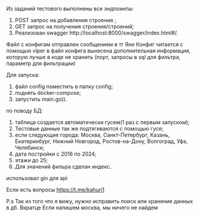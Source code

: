 Из заданий тестового выполнены все эндпоинты:
  1. POST запрос на добавления строения ;
  2. GET запрос на получения строения/строений;
  3. Реализован swagger http://localhost:8000/swagger/index.html#/.

Файл с конфигам отправлен сообщением в тг Яне
Конфиг читается с помощью viper
в файл конфига вынесена дополнительная информация, которую лучше в коде не хранить (порт, запросы в sql для фильтра, параметр для фильтрации)


Для запуска:
1. файл config поместить в папку config;
2. поднять docker-compose;
3. запустить main.go)).


по поводу БД:
1. таблица создается автоматически гусем(1 раз с первым запуском);
2. Тестовые данные так же подтягиваются с помощью гуся;
3. если следующие города: Москва, Санкт-Петербург, Казань, Екатеринбург, Нижний Новгород, Ростов-на-Дону, Волгоград, Уфа, Челябинск;
4. дата постройки с 2016 по 2024;
5. этажи до 25;
6. Для значений фильра сделан индекс.

использовал gin для api

Если есть вопросы https://t.me/kahuri1


P.s Так из того что я вижу, нужно исправить поиск или хранение данных в дб. Вкратце Если напишем москва, мы ничего не найдем




